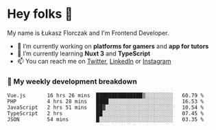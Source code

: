 # Hey folks 👋

My name is Łukasz Florczak and I'm Frontend Developer. 

- 🔭 I’m currently working on **platforms for gamers** and **app for tutors**
- 🌱 I’m currently learning **Nuxt 3** and **TypeScript**
- 📫 You can reach me on [Twitter](https://twitter.com/lukaszflorczak), [LinkedIn](https://pl.linkedin.com/in/lukasz-florczak) or [Instagram](https://instagram.com/lukaszflorczak)


### 🧮 My weekly development breakdown

<!--START_SECTION:waka-->
```text
Vue.js       16 hrs 26 mins  ███████████████▒░░░░░░░░░   60.79 % 
PHP          4 hrs 28 mins   ████░░░░░░░░░░░░░░░░░░░░░   16.53 % 
JavaScript   2 hrs 51 mins   ██▓░░░░░░░░░░░░░░░░░░░░░░   10.54 % 
TypeScript   2 hrs           ██░░░░░░░░░░░░░░░░░░░░░░░   07.45 % 
JSON         54 mins         █░░░░░░░░░░░░░░░░░░░░░░░░   03.35 % 
```
<!--END_SECTION:waka-->

<!--
**lukaszflorczak/lukaszflorczak** is a ✨ _special_ ✨ repository because its `README.md` (this file) appears on your GitHub profile.

Here are some ideas to get you started:

- 🔭 I’m currently working on ...
- 🌱 I’m currently learning ...
- 👯 I’m looking to collaborate on ...
- 🤔 I’m looking for help with ...
- 💬 Ask me about ...
- 📫 How to reach me: ...
- 😄 Pronouns: ...
- ⚡ Fun fact: ...
-->

